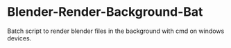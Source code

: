 # Blender-Render-Background-Bat
Batch script to render blender files in the background with cmd on windows devices.
